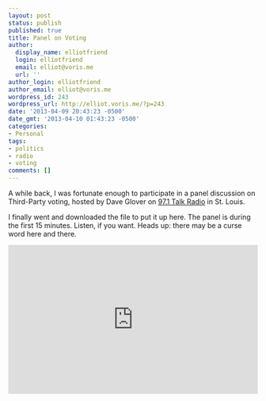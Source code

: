 ```yaml
---
layout: post
status: publish
published: true
title: Panel on Voting
author:
  display_name: elliotfriend
  login: elliotfriend
  email: elliot@voris.me
  url: ''
author_login: elliotfriend
author_email: elliot@voris.me
wordpress_id: 243
wordpress_url: http://elliot.voris.me/?p=243
date: '2013-04-09 20:43:23 -0500'
date_gmt: '2013-04-10 01:43:23 -0500'
categories:
- Personal
tags:
- politics
- radio
- voting
comments: []
---
```

A while back, I was fortunate enough to participate in a panel discussion on
Third-Party voting, hosted by Dave Glover on [97.1 Talk Radio](https://971talk.radio.com)
in St. Louis.

I finally went and downloaded the file to put it up here. The panel is during
the first 15 minutes. Listen, if you want. Heads up: there may be a curse word
here and there.

<iframe width="100%" height="300" scrolling="no" frameborder="no" allow="autoplay" src="https://w.soundcloud.com/player/?url=https%3A//api.soundcloud.com/tracks/532970109&color=%23ff5500&auto_play=false&hide_related=false&show_comments=true&show_user=true&show_reposts=false&show_teaser=true&visual=true"></iframe>
